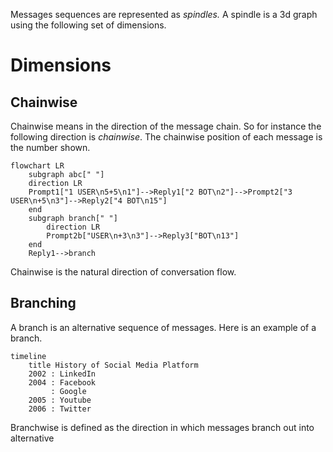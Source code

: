 Messages sequences are represented as *spindles.* A spindle is a 3d graph using the following set of dimensions.

# Dimensions

## Chainwise
Chainwise means in the direction of the message chain. So for instance the following direction is *chainwise*. The chainwise position of each message is the number shown.


```mermaid
flowchart LR
	subgraph abc[" "]
	direction LR
	Prompt1["1 USER\n5+5\n1"]-->Reply1["2 BOT\n2"]-->Prompt2["3 USER\n+5\n3"]-->Reply2["4 BOT\n15"]
	end
	subgraph branch[" "]
		direction LR
		Prompt2b["USER\n+3\n3"]-->Reply3["BOT\n13"]
	end
	Reply1-->branch
```

Chainwise is the natural direction of conversation flow.
## Branching
A branch is an alternative sequence of messages. Here is an example of a branch. 

```mermaid
timeline
    title History of Social Media Platform
    2002 : LinkedIn
    2004 : Facebook
         : Google
    2005 : Youtube
    2006 : Twitter
```


Branchwise is defined as the direction in which messages branch out into alternative 